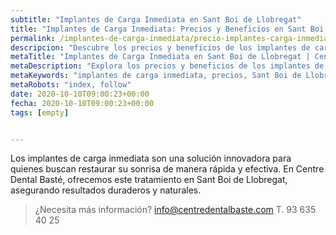 ```yaml
---
subtitle: "Implantes de Carga Inmediata en Sant Boi de Llobregat"
title: "Implantes de Carga Inmediata: Precios y Beneficios en Sant Boi de Llobregat"
permalink: /implantes-de-carga-inmediata/precio-implantes-carga-inmediata/
descripcion: "Descubre los precios y beneficios de los implantes de carga inmediata en Sant Boi de Llobregat."
metaTitle: "Implantes de Carga Inmediata en Sant Boi de Llobregat | Centre Dental Basté"
metaDescription: "Explora los precios y beneficios de los implantes de carga inmediata en Sant Boi de Llobregat para una sonrisa renovada."
metaKeywords: "implantes de carga inmediata, precios, Sant Boi de Llobregat"
metaRobots: "index, follow"
date: 2020-10-10T09:00:23+00:00
fecha: 2020-10-10T09:00:23+00:00
tags: [empty]


---
```


Los implantes de carga inmediata son una solución innovadora para quienes buscan restaurar su sonrisa de manera rápida y efectiva. En Centre Dental Basté, ofrecemos este tratamiento en Sant Boi de Llobregat, asegurando resultados duraderos y naturales.

>¿Necesita más información?
>info@centredentalbaste.com
> T. 93 635 40 25